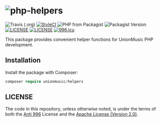 # ![php-helpers](https://socialify.git.ci/United-Music/php-helpers/image?font=Bitter&language=1&logo=https%3A%2F%2Fraw.githubusercontent.com%2FUnited-Music%2Fs2.16345.net%2Fmaster%2Flogo%2Flogo.png&owner=1&pattern=Circuit%20Board&theme=Light)

![Travis (.org)](https://img.shields.io/travis/lhmusic/helpers?style=flat-square)
[![StyleCI](https://github.styleci.io/repos/227592634/shield?branch=master)](https://github.styleci.io/repos/227592634)
![PHP from Packagist](https://img.shields.io/packagist/php-v/unionmuisc/helpers?style=flat-square)
![Packagist Version](https://img.shields.io/packagist/v/unionmuisc/helpers?style=flat-square)
[![LICENSE](https://img.shields.io/badge/License-Anti%20996-blue.svg?style=flat-square)](https://github.com/996icu/996.ICU/blob/master/LICENSE)
[![LICENSE](https://img.shields.io/badge/License-Apache--2.0-green.svg?style=flat-square)](LICENSE-APACHE)
[![996.icu](https://img.shields.io/badge/Link-996.icu-red.svg?style=flat-square)](https://996.icu)


This package provides convenient helper functions for UnionMusic PHP development.

## Installation

Install the package with Composer: 

```php
composer require unionmusic/helpers
```
    
## LICENSE
The code in this repository, unless otherwise noted, is under the terms of both the [Anti 996](https://github.com/996icu/996.ICU/blob/master/LICENSE) License and the [Apache License (Version 2.0)]().
